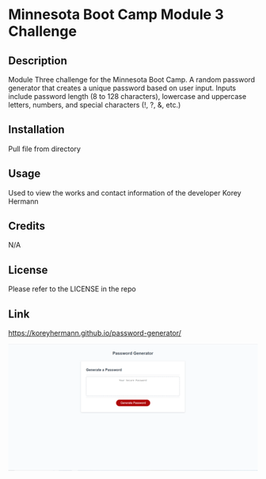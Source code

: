 # Minnesota Boot Camp Module 3 Challenge

## Description

Module Three challenge for the Minnesota Boot Camp. A random password generator that creates a unique password based on user input. Inputs include password length (8 to 128 characters), lowercase and uppercase letters, numbers, and special characters (!, ?, &, etc.)

## Installation

Pull file from directory

## Usage

Used to view the works and contact information of the developer Korey Hermann

## Credits

N/A

## License

Please refer to the LICENSE in the repo

## Link

https://koreyhermann.github.io/password-generator/

![password generator screenshot](assets/screenshot.png?raw=true "screenshot")
